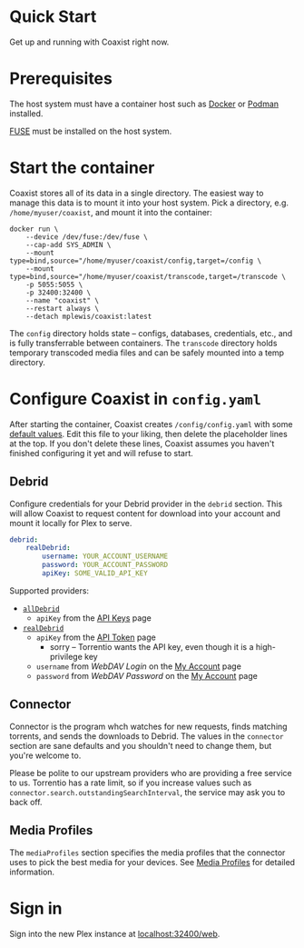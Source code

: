 # Quick Start

Get up and running with Coaxist right now.

# Prerequisites

The host system must have a container host such as
[Docker](https://www.docker.com/) or [Podman](https://podman.io/) installed.

[FUSE](https://en.wikipedia.org/wiki/Filesystem_in_Userspace) must be installed
on the host system.

# Start the container

Coaxist stores all of its data in a single directory. The easiest way to manage
this data is to mount it into your host system. Pick a directory, e.g.
`/home/myuser/coaxist`, and mount it into the container:

```
docker run \
	--device /dev/fuse:/dev/fuse \
	--cap-add SYS_ADMIN \
	--mount type=bind,source="/home/myuser/coaxist/config,target=/config \
	--mount type=bind,source="/home/myuser/coaxist/transcode,target=/transcode \
	-p 5055:5055 \
	-p 32400:32400 \
	--name "coaxist" \
	--restart always \
	--detach mplewis/coaxist:latest
```

The `config` directory holds state – configs, databases, credentials, etc., and
is fully transferrable between containers. The `transcode` directory holds
temporary transcoded media files and can be safely mounted into a temp
directory.

# Configure Coaxist in `config.yaml`

After starting the container, Coaxist creates `/config/config.yaml` with some
[default values](../connector/src/uberconf/default.yaml). Edit this file to your
liking, then delete the placeholder lines at the top. If you don't delete these
lines, Coaxist assumes you haven't finished configuring it yet and will refuse
to start.

## Debrid

Configure credentials for your Debrid provider in the `debrid` section. This
will allow Coaxist to request content for download into your account and mount
it locally for Plex to serve.

```yaml
debrid:
	realDebrid:
		username: YOUR_ACCOUNT_USERNAME
		password: YOUR_ACCOUNT_PASSWORD
		apiKey: SOME_VALID_API_KEY
```

Supported providers:

- [`allDebrid`](https://alldebrid.com/)
  - `apiKey` from the [API Keys](https://alldebrid.com/apikeys/) page
- [`realDebrid`](https://real-debrid.com/)
  - `apiKey` from the [API Token](https://real-debrid.com/apitoken) page
    - sorry – Torrentio wants the API key, even though it is a high-privilege
      key
  - `username` from _WebDAV Login_ on the
    [My Account](https://real-debrid.com/account) page
  - `password` from _WebDAV Password_ on the
    [My Account](https://real-debrid.com/account) page

## Connector

Connector is the program whch watches for new requests, finds matching torrents,
and sends the downloads to Debrid. The values in the `connector` section are
sane defaults and you shouldn't need to change them, but you're welcome to.

Please be polite to our upstream providers who are providing a free service to
us. Torrentio has a rate limit, so if you increase values such as
`connector.search.outstandingSearchInterval`, the service may ask you to back
off.

## Media Profiles

The `mediaProfiles` section specifies the media profiles that the connector uses
to pick the best media for your devices. See [Media Profiles](profiles.md) for
detailed information.

# Sign in

Sign into the new Plex instance at
[localhost:32400/web](http://localhost:32400/web).
